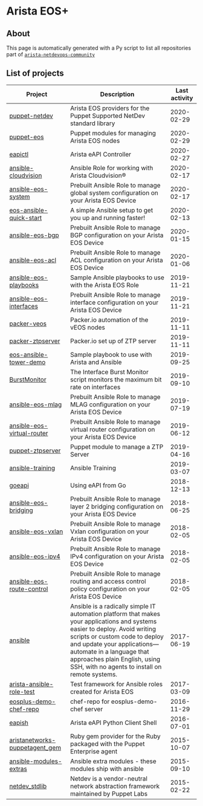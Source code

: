 # Arista EOS+

## About

This page is automatically generated with a Py script to list all repositories part of [`arista-netdevops-community`](https://github.com/arista-netdevops-community)

## List of projects


|  Project  |  Description  | Last activity |
|------------------|---------------|-------------|
|  [puppet-netdev](https://github.com/arista-eosplus/puppet-netdev) |  Arista EOS providers for the Puppet Supported NetDev standard library  | 2020-02-29 |
|  [puppet-eos](https://github.com/arista-eosplus/puppet-eos) |  Puppet modules for managing Arista EOS nodes  | 2020-02-29 |
|  [eapictl](https://github.com/arista-eosplus/eapictl) |  Arista eAPI Controller  | 2020-02-27 |
|  [ansible-cloudvision](https://github.com/arista-eosplus/ansible-cloudvision) |  Ansible Role for working with Arista Cloudvision®  | 2020-02-17 |
|  [ansible-eos-system](https://github.com/arista-eosplus/ansible-eos-system) |  Prebuilt Ansible Role to manage global system configuration on your Arista EOS Device  | 2020-02-17 |
|  [eos-ansible-quick-start](https://github.com/arista-eosplus/eos-ansible-quick-start) |  A simple Ansible setup to get you up and running faster!  | 2020-02-13 |
|  [ansible-eos-bgp](https://github.com/arista-eosplus/ansible-eos-bgp) |  Prebuilt Ansible Role to manage BGP configuration on your Arista EOS Device  | 2020-01-15 |
|  [ansible-eos-acl](https://github.com/arista-eosplus/ansible-eos-acl) |  Prebuilt Ansible Role to manage ACL configuration on your Arista EOS Device  | 2020-01-06 |
|  [ansible-eos-playbooks](https://github.com/arista-eosplus/ansible-eos-playbooks) |  Sample Ansible playbooks to use with the Arista EOS Role  | 2019-11-21 |
|  [ansible-eos-interfaces](https://github.com/arista-eosplus/ansible-eos-interfaces) |  Prebuilt Ansible Role to manage interface configuration on your Arista EOS Device  | 2019-11-21 |
|  [packer-veos](https://github.com/arista-eosplus/packer-veos) |  Packer.io automation of the vEOS nodes  | 2019-11-11 |
|  [packer-ztpserver](https://github.com/arista-eosplus/packer-ztpserver) |  Packer.io set up of ZTP server  | 2019-11-11 |
|  [eos-ansible-tower-demo](https://github.com/arista-eosplus/eos-ansible-tower-demo) |  Sample playbook to use with Arista  and Ansible  | 2019-09-25 |
|  [BurstMonitor](https://github.com/arista-eosplus/BurstMonitor) |  The Interface Burst Monitor script monitors the maximum bit rate on interfaces  | 2019-09-10 |
|  [ansible-eos-mlag](https://github.com/arista-eosplus/ansible-eos-mlag) |  Prebuilt Ansible Role to manage MLAG configuration on your Arista EOS Device  | 2019-07-19 |
|  [ansible-eos-virtual-router](https://github.com/arista-eosplus/ansible-eos-virtual-router) |  Prebuilt Ansible Role to manage virtual router configuration on your Arista EOS Device  | 2019-06-12 |
|  [puppet-ztpserver](https://github.com/arista-eosplus/puppet-ztpserver) |  Puppet module to manage a ZTP Server  | 2019-04-16 |
|  [ansible-training](https://github.com/arista-eosplus/ansible-training) |  Ansible Training  | 2019-03-07 |
|  [goeapi](https://github.com/arista-eosplus/goeapi) |  Using eAPI from Go  | 2018-12-13 |
|  [ansible-eos-bridging](https://github.com/arista-eosplus/ansible-eos-bridging) |  Prebuilt Ansible Role to manage layer 2 bridging configuration on your Arista EOS Device  | 2018-06-25 |
|  [ansible-eos-vxlan](https://github.com/arista-eosplus/ansible-eos-vxlan) |  Prebuilt Ansible Role to manage Vxlan configuration on your Arista EOS Device  | 2018-02-05 |
|  [ansible-eos-ipv4](https://github.com/arista-eosplus/ansible-eos-ipv4) |  Prebuilt Ansible Role to manage IPv4 configuration on your Arista EOS Device  | 2018-02-05 |
|  [ansible-eos-route-control](https://github.com/arista-eosplus/ansible-eos-route-control) |  Prebuilt Ansible Role to manage routing and access control policy configuration on your Arista EOS Device  | 2018-02-05 |
|  [ansible](https://github.com/arista-eosplus/ansible) |  Ansible is a radically simple IT automation platform that makes your applications and systems easier to deploy. Avoid writing scripts or custom code to deploy and update your applications— automate in a language that approaches plain English, using SSH, with no agents to install on remote systems.  | 2017-06-19 |
|  [arista-ansible-role-test](https://github.com/arista-eosplus/arista-ansible-role-test) |  Test framework for Ansible roles created for Arista EOS  | 2017-03-09 |
|  [eosplus-demo-chef-repo](https://github.com/arista-eosplus/eosplus-demo-chef-repo) |  chef-repo for eosplus-demo-chef server  | 2016-11-29 |
|  [eapish](https://github.com/arista-eosplus/eapish) |  Arista eAPI Python Client Shell  | 2016-07-01 |
|  [aristanetworks-puppetagent_gem](https://github.com/arista-eosplus/aristanetworks-puppetagent_gem) |  Ruby gem provider for the Ruby packaged with the Puppet Enterprise agent  | 2015-10-07 |
|  [ansible-modules-extras](https://github.com/arista-eosplus/ansible-modules-extras) |  Ansible extra modules - these modules ship with ansible  | 2015-09-10 |
|  [netdev_stdlib](https://github.com/arista-eosplus/netdev_stdlib) |  Netdev is a vendor-neutral network abstraction framework maintained by Puppet Labs  | 2015-02-22 |
